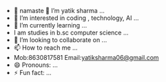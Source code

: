 - 👋 namaste 🙏 I’m yatik sharma ...
- 👀 I’m interested in coding , technology, AI ...
- 🌱 I’m currently learning ...
- I am studies in b.sc computer science ...
- 💞️ I’m looking to collaborate on ...
- 📫 How to reach me ...
-   Mob:8630817581           Email:yatiksharma06@gmail.com 
- 😄 Pronouns: ...
- ⚡ Fun fact: ...


